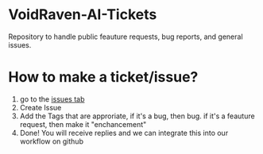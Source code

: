 # VoidRaven-AI-Tickets
Repository to handle public feauture requests, bug reports, and general issues.

# How to make a ticket/issue?
1. go to the [issues tab](https://github.com/unsigned-ru/VoidRaven-AI-Tickets/issues)
2. Create Issue
3. Add the Tags that are approriate, if it's a bug, then bug. if it's a feauture request, then make it "enchancement"
4. Done! You will receive replies and we can integrate this into our workflow on github
